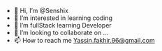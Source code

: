 - 👋 Hi, I’m @Senshix
- 👀 I’m interested in learning coding  
- 🌱 I’m fullStack learning Developer
- 💞️ I’m looking to collaborate on ...
- 📫 How to reach me Yassin.fakhir.96@gmail.com
<!---
Senshix/Senshix is a ✨ special ✨ repository because its `README.md` (this file) appears on your GitHub profile.
You can click the Preview link to take a look at your changes.
--->
